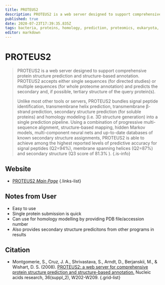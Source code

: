 ```yaml
---
title: PROTEUS2
description: PROTEUS2 is a web server designed to support comprehensive protein structure prediction and structure-based annotation.
published: true
date: 2020-07-23T17:39:35.835Z
tags: bacteria, proteins, homology, prediction, proteomics, eukaryota, structural analysis
editor: markdown
---
```


# PROTEUS2

> PROTEUS2 is a web server designed to support comprehensive protein structure prediction and structure-based annotation. PROTEUS2 accepts either single sequences (for directed studies) or multiple sequences (for whole proteome annotation) and predicts the secondary and, if possible, tertiary structure of the query protein(s).
>
> Unlike most other tools or servers, PROTEUS2 bundles signal peptide identification, transmembrane helix prediction, transmembrane β-strand prediction, secondary structure prediction (for soluble proteins) and homology modeling (i.e. 3D structure generation) into a single prediction pipeline. Using a combination of progressive multi-sequence alignment, structure-based mapping, hidden Markov models, multi-component neural nets and up-to-date databases of known secondary structure assignments, PROTEUS2 is able to achieve among the highest reported levels of predictive accuracy for signal peptides (Q2=94%), membrane spanning helices (Q2=87%) and secondary structure (Q3 score of 81.3% ). 
{.is-info}

 

## Website 

- [PROTEUS2 *Main Page*](http://www.proteus2.ca/proteus2/index.jsp)
 {.links-list}


## Notes from User
- Easy to use 
- Single protein submission is quick
- Can use for homology modelling by providing PDB file/accession number
- Also provides secondary structure predicitons from other programs in results

## Citation 

- Montgomerie, S., Cruz, J. A., Shrivastava, S., Arndt, D., Berjanskii, M., & Wishart, D. S. (2008). [PROTEUS2: a web server for comprehensive protein structure prediction and structure-based annotation.](https://academic.oup.com/nar/article/36/suppl_2/W202/2506231) Nucleic acids research, 36(suppl_2), W202-W209.
{.grid-list}